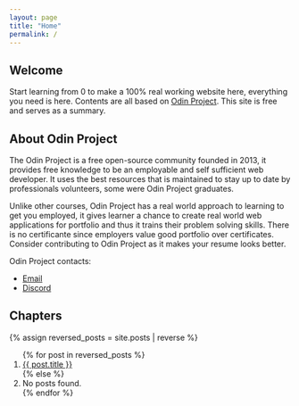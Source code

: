 ```yaml
---
layout: page
title: "Home"
permalink: /
---
```


## Welcome

Start learning from 0 to make a 100% real working website here, everything you need is here. Contents are all based on [Odin Project](https://www.theodinproject.com). This site is free and serves as a summary.

## About Odin Project

The Odin Project is a free open-source community founded in 2013, it provides free knowledge to be an employable and self sufficient web developer. It uses the best resources that is maintained to stay up to date by professionals volunteers, some were Odin Project graduates.

Unlike other courses, Odin Project has a real world approach to learning to get you employed, it gives learner a chance to create real world web applications for portfolio and thus it trains their problem solving skills. There is no certificante since employers value good portfolio over certificates. Consider contributing to Odin Project as it makes your resume looks better.

Odin Project contacts:
- [Email](mailto:theodinprojectcontact@gmail.com)
- [Discord](https://discord.gg/fbFCkYabZB)

## Chapters

{% assign reversed_posts = site.posts | reverse %}
<ol>
{% for post in reversed_posts %}
  <li><a href="{{ post.url | relative_url }}">{{ post.title }}</a></li>
{% else %}
  <li>No posts found.</li>
{% endfor %}
</ol>

